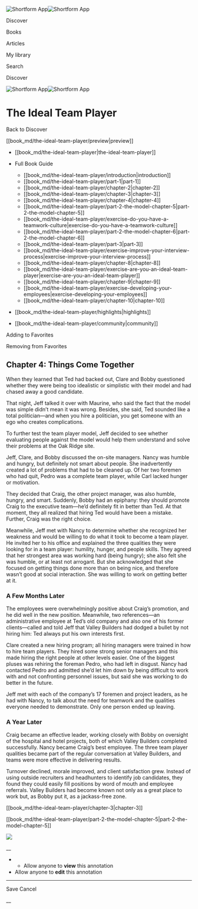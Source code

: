 ![Shortform App](/img/logo.36a2399e.svg)![Shortform App](/img/logo-dark.70c1b072.svg)

Discover

Books

Articles

My library

Search

Discover

![Shortform App](/img/logo.36a2399e.svg)![Shortform App](/img/logo-dark.70c1b072.svg)

# The Ideal Team Player

Back to Discover

[[book_md/the-ideal-team-player/preview|preview]]

  * [[book_md/the-ideal-team-player|the-ideal-team-player]]
  * Full Book Guide

    * [[book_md/the-ideal-team-player/introduction|introduction]]
    * [[book_md/the-ideal-team-player/part-1|part-1]]
    * [[book_md/the-ideal-team-player/chapter-2|chapter-2]]
    * [[book_md/the-ideal-team-player/chapter-3|chapter-3]]
    * [[book_md/the-ideal-team-player/chapter-4|chapter-4]]
    * [[book_md/the-ideal-team-player/part-2-the-model-chapter-5|part-2-the-model-chapter-5]]
    * [[book_md/the-ideal-team-player/exercise-do-you-have-a-teamwork-culture|exercise-do-you-have-a-teamwork-culture]]
    * [[book_md/the-ideal-team-player/part-2-the-model-chapter-6|part-2-the-model-chapter-6]]
    * [[book_md/the-ideal-team-player/part-3|part-3]]
    * [[book_md/the-ideal-team-player/exercise-improve-your-interview-process|exercise-improve-your-interview-process]]
    * [[book_md/the-ideal-team-player/chapter-8|chapter-8]]
    * [[book_md/the-ideal-team-player/exercise-are-you-an-ideal-team-player|exercise-are-you-an-ideal-team-player]]
    * [[book_md/the-ideal-team-player/chapter-9|chapter-9]]
    * [[book_md/the-ideal-team-player/exercise-developing-your-employees|exercise-developing-your-employees]]
    * [[book_md/the-ideal-team-player/chapter-10|chapter-10]]
  * [[book_md/the-ideal-team-player/highlights|highlights]]
  * [[book_md/the-ideal-team-player/community|community]]



Adding to Favorites 

Removing from Favorites 

## Chapter 4: Things Come Together

When they learned that Ted had backed out, Clare and Bobby questioned whether they were being too idealistic or simplistic with their model and had chased away a good candidate.

That night, Jeff talked it over with Maurine, who said the fact that the model was simple didn’t mean it was wrong. Besides, she said, Ted sounded like a total politician—and when you hire a politician, you get someone with an ego who creates complications.

To further test the team player model, Jeff decided to see whether evaluating people against the model would help them understand and solve their problems at the Oak Ridge site.

Jeff, Clare, and Bobby discussed the on-site managers. Nancy was humble and hungry, but definitely not smart about people. She inadvertently created a lot of problems that had to be cleaned up. Of her two foremen who had quit, Pedro was a complete team player, while Carl lacked hunger or motivation.

They decided that Craig, the other project manager, was also humble, hungry, and smart. Suddenly, Bobby had an epiphany: they should promote Craig to the executive team—he’d definitely fit in better than Ted. At that moment, they all realized that hiring Ted would have been a mistake. Further, Craig was the right choice.

Meanwhile, Jeff met with Nancy to determine whether she recognized her weakness and would be willing to do what it took to become a team player. He invited her to his office and explained the three qualities they were looking for in a team player: humility, hunger, and people skills. They agreed that her strongest area was working hard (being hungry); she also felt she was humble, or at least not arrogant. But she acknowledged that she focused on getting things done more than on being nice, and therefore wasn’t good at social interaction. She was willing to work on getting better at it.

### A Few Months Later

The employees were overwhelmingly positive about Craig’s promotion, and he did well in the new position. Meanwhile, two references—an administrative employee at Ted’s old company and also one of his former clients—called and told Jeff that Valley Builders had dodged a bullet by not hiring him: Ted always put his own interests first.

Clare created a new hiring program; all hiring managers were trained in how to hire team players. They hired some strong senior managers and this made hiring the right people at other levels easier. One of the biggest pluses was rehiring the foreman Pedro, who had left in disgust. Nancy had contacted Pedro and admitted she’d let him down by being difficult to work with and not confronting personnel issues, but said she was working to do better in the future.

Jeff met with each of the company’s 17 foremen and project leaders, as he had with Nancy, to talk about the need for teamwork and the qualities everyone needed to demonstrate. Only one person ended up leaving.

### A Year Later

Craig became an effective leader, working closely with Bobby on oversight of the hospital and hotel projects, both of which Valley Builders completed successfully. Nancy became Craig’s best employee. The three team player qualities became part of the regular conversation at Valley Builders, and teams were more effective in delivering results.

Turnover declined, morale improved, and client satisfaction grew. Instead of using outside recruiters and headhunters to identify job candidates, they found they could easily fill positions by word of mouth and employee referrals. Valley Builders had become known not only as a great place to work but, as Bobby put it, as a jackass-free zone.

[[book_md/the-ideal-team-player/chapter-3|chapter-3]]

[[book_md/the-ideal-team-player/part-2-the-model-chapter-5|part-2-the-model-chapter-5]]

![](https://bat.bing.com/action/0?ti=56018282&Ver=2&mid=05508d52-0ad2-4dd4-98df-0b5c3e0b469d&sid=1711133063fa11eebdec89a8b8ae3bbc&vid=171147a063fa11eea7440fcfeb230d96&vids=0&msclkid=N&pi=0&lg=en-US&sw=800&sh=600&sc=24&nwd=1&tl=Shortform%20%7C%20Book&p=https%3A%2F%2Fwww.shortform.com%2Fapp%2Fbook%2Fthe-ideal-team-player%2Fchapter-4&r=&lt=298&evt=pageLoad&sv=1&rn=360122)

__

  *   * Allow anyone to **view** this annotation
  * Allow anyone to **edit** this annotation



* * *

Save Cancel

__



